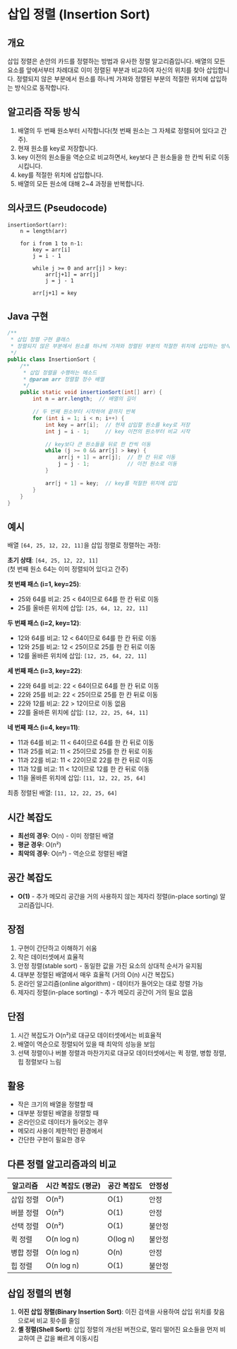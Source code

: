 # 삽입 정렬 (Insertion Sort)

## 개요
삽입 정렬은 손안의 카드를 정렬하는 방법과 유사한 정렬 알고리즘입니다. 배열의 모든 요소를 앞에서부터 차례대로 이미 정렬된 부분과 비교하여 자신의 위치를 찾아 삽입합니다. 정렬되지 않은 부분에서 원소를 하나씩 가져와 정렬된 부분의 적절한 위치에 삽입하는 방식으로 동작합니다.

## 알고리즘 작동 방식
1. 배열의 두 번째 원소부터 시작합니다(첫 번째 원소는 그 자체로 정렬되어 있다고 간주).
2. 현재 원소를 key로 저장합니다.
3. key 이전의 원소들을 역순으로 비교하면서, key보다 큰 원소들을 한 칸씩 뒤로 이동시킵니다.
4. key를 적절한 위치에 삽입합니다.
5. 배열의 모든 원소에 대해 2~4 과정을 반복합니다.

## 의사코드 (Pseudocode)
```
insertionSort(arr):
    n = length(arr)
    
    for i from 1 to n-1:
        key = arr[i]
        j = i - 1
        
        while j >= 0 and arr[j] > key:
            arr[j+1] = arr[j]
            j = j - 1
            
        arr[j+1] = key
```

## Java 구현
```java
/**
 * 삽입 정렬 구현 클래스
 * 정렬되지 않은 부분에서 원소를 하나씩 가져와 정렬된 부분의 적절한 위치에 삽입하는 방식
 */
public class InsertionSort {
    /**
     * 삽입 정렬을 수행하는 메소드
     * @param arr 정렬할 정수 배열
     */
    public static void insertionSort(int[] arr) {
        int n = arr.length;  // 배열의 길이

        // 두 번째 원소부터 시작하여 끝까지 반복
        for (int i = 1; i < n; i++) {
            int key = arr[i];  // 현재 삽입할 원소를 key로 저장
            int j = i - 1;     // key 이전의 원소부터 비교 시작

            // key보다 큰 원소들을 뒤로 한 칸씩 이동
            while (j >= 0 && arr[j] > key) {
                arr[j + 1] = arr[j];  // 한 칸 뒤로 이동
                j = j - 1;            // 이전 원소로 이동
            }

            arr[j + 1] = key;  // key를 적절한 위치에 삽입
        }
    }
}
```

## 예시
배열 `[64, 25, 12, 22, 11]`을 삽입 정렬로 정렬하는 과정:

**초기 상태**: `[64, 25, 12, 22, 11]`  
(첫 번째 원소 64는 이미 정렬되어 있다고 간주)

**첫 번째 패스 (i=1, key=25)**:
- 25와 64를 비교: 25 < 64이므로 64를 한 칸 뒤로 이동
- 25를 올바른 위치에 삽입: `[25, 64, 12, 22, 11]`

**두 번째 패스 (i=2, key=12)**:
- 12와 64를 비교: 12 < 64이므로 64를 한 칸 뒤로 이동
- 12와 25를 비교: 12 < 25이므로 25를 한 칸 뒤로 이동
- 12를 올바른 위치에 삽입: `[12, 25, 64, 22, 11]`

**세 번째 패스 (i=3, key=22)**:
- 22와 64를 비교: 22 < 64이므로 64를 한 칸 뒤로 이동
- 22와 25를 비교: 22 < 25이므로 25를 한 칸 뒤로 이동
- 22와 12를 비교: 22 > 12이므로 이동 없음
- 22를 올바른 위치에 삽입: `[12, 22, 25, 64, 11]`

**네 번째 패스 (i=4, key=11)**:
- 11과 64를 비교: 11 < 64이므로 64를 한 칸 뒤로 이동
- 11과 25를 비교: 11 < 25이므로 25를 한 칸 뒤로 이동
- 11과 22를 비교: 11 < 22이므로 22를 한 칸 뒤로 이동
- 11과 12를 비교: 11 < 12이므로 12를 한 칸 뒤로 이동
- 11을 올바른 위치에 삽입: `[11, 12, 22, 25, 64]`

최종 정렬된 배열: `[11, 12, 22, 25, 64]`

## 시간 복잡도
- **최선의 경우**: O(n) - 이미 정렬된 배열
- **평균 경우**: O(n²)
- **최악의 경우**: O(n²) - 역순으로 정렬된 배열

## 공간 복잡도
- **O(1)** - 추가 메모리 공간을 거의 사용하지 않는 제자리 정렬(in-place sorting) 알고리즘입니다.

## 장점
1. 구현이 간단하고 이해하기 쉬움
2. 작은 데이터셋에서 효율적
3. 안정 정렬(stable sort) - 동일한 값을 가진 요소의 상대적 순서가 유지됨
4. 대부분 정렬된 배열에서 매우 효율적 (거의 O(n) 시간 복잡도)
5. 온라인 알고리즘(online algorithm) - 데이터가 들어오는 대로 정렬 가능
6. 제자리 정렬(in-place sorting) - 추가 메모리 공간이 거의 필요 없음

## 단점
1. 시간 복잡도가 O(n²)로 대규모 데이터셋에서는 비효율적
2. 배열이 역순으로 정렬되어 있을 때 최악의 성능을 보임
3. 선택 정렬이나 버블 정렬과 마찬가지로 대규모 데이터셋에서는 퀵 정렬, 병합 정렬, 힙 정렬보다 느림

## 활용
- 작은 크기의 배열을 정렬할 때
- 대부분 정렬된 배열을 정렬할 때
- 온라인으로 데이터가 들어오는 경우
- 메모리 사용이 제한적인 환경에서
- 간단한 구현이 필요한 경우

## 다른 정렬 알고리즘과의 비교
| 알고리즘 | 시간 복잡도 (평균) | 공간 복잡도 | 안정성 |
|---------|-----------------|-----------|-------|
| 삽입 정렬 | O(n²) | O(1) | 안정 |
| 버블 정렬 | O(n²) | O(1) | 안정 |
| 선택 정렬 | O(n²) | O(1) | 불안정 |
| 퀵 정렬 | O(n log n) | O(log n) | 불안정 |
| 병합 정렬 | O(n log n) | O(n) | 안정 |
| 힙 정렬 | O(n log n) | O(1) | 불안정 |

## 삽입 정렬의 변형
1. **이진 삽입 정렬(Binary Insertion Sort)**: 이진 검색을 사용하여 삽입 위치를 찾음으로써 비교 횟수를 줄임
2. **셸 정렬(Shell Sort)**: 삽입 정렬의 개선된 버전으로, 멀리 떨어진 요소들을 먼저 비교하여 큰 값을 빠르게 이동시킴